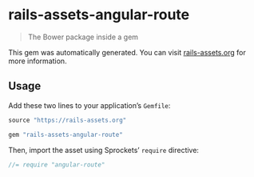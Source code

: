 # rails-assets-angular-route

> The Bower package inside a gem

This gem was automatically generated. You can visit [rails-assets.org](https://rails-assets.org) for more information.

## Usage

Add these two lines to your application’s `Gemfile`:

```ruby
source "https://rails-assets.org"

gem "rails-assets-angular-route"
```

Then, import the asset using Sprockets’ `require` directive:

```js
//= require "angular-route"
```
